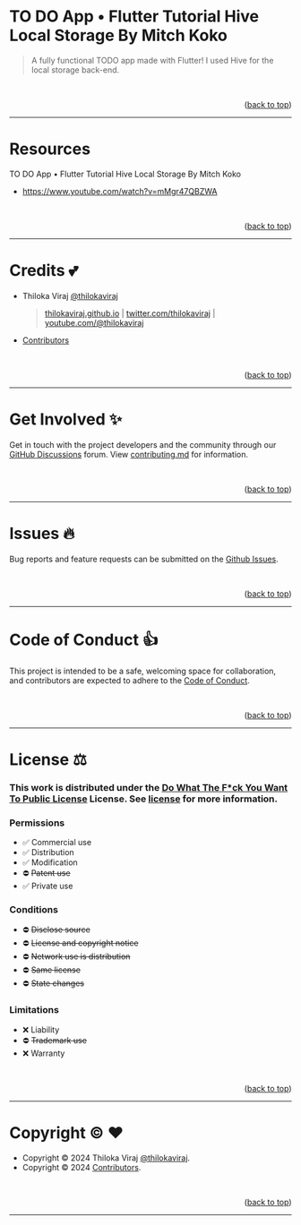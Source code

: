<a name="readme-top"></a>

# TO DO App • Flutter Tutorial Hive Local Storage By Mitch Koko

> A fully functional TODO app made with Flutter! I used Hive for the local storage back-end.

<br>
<p align="right">(<a href="#readme-top">back to top</a>)</p>

---

# Resources

TO DO App • Flutter Tutorial Hive Local Storage By Mitch Koko

- <https://www.youtube.com/watch?v=mMgr47QBZWA>

<br>
<p align="right">(<a href="#readme-top">back to top</a>)</p>

---

# Credits :two_hearts:

- Thiloka Viraj [@thilokaviraj](https://github.com/thilokaviraj)

  > [thilokaviraj.github.io](https://thilokaviraj.github.io) | [twitter.com/thilokaviraj](https://twitter.com/thilokaviraj) | [youtube.com/@thilokaviraj](https://youtube.com/@thilokaviraj)

- [Contributors](/../../graphs/contributors)

<br>
<p align="right">(<a href="#readme-top">back to top</a>)</p>

---

# Get Involved :sparkles:

Get in touch with the project developers and the community through our [GitHub Discussions](/../../discussions) forum. View [contributing.md](/contributing.md) for information.

<br>
<p align="right">(<a href="#readme-top">back to top</a>)</p>

---

# Issues :fire:

Bug reports and feature requests can be submitted on the [Github Issues](/../../issues).

<br>
<p align="right">(<a href="#readme-top">back to top</a>)</p>

---

# Code of Conduct :thumbsup:

This project is intended to be a safe, welcoming space for collaboration, and contributors are expected to adhere to the [Code of Conduct](/code_of_conduct.md).

<br>
<p align="right">(<a href="#readme-top">back to top</a>)</p>

---

# License :balance_scale:

### This work is distributed under the [Do What The F\*ck You Want To Public License](https://choosealicense.com/licenses/wtfpl/) License. See [license](/license.md) for more information.

### Permissions

- :white_check_mark: Commercial use
- :white_check_mark: Distribution
- :white_check_mark: Modification
- :no_entry: ~~Patent use~~
- :white_check_mark: Private use

### Conditions

- :no_entry: ~~Disclose source~~
- :no_entry: ~~License and copyright notice~~
- :no_entry: ~~Network use is distribution~~
- :no_entry: ~~Same license~~
- :no_entry: ~~State changes~~

### Limitations

- :x: Liability
- :no_entry: ~~Trademark use~~
- :x: Warranty

<br>
<p align="right">(<a href="#readme-top">back to top</a>)</p>

---

# Copyright :copyright: :heart:

- Copyright © 2024 Thiloka Viraj [@thilokaviraj](https://github.com/thilokaviraj).
- Copyright © 2024 [Contributors](/../../graphs/contributors).

<br>
<p align="right">(<a href="#readme-top">back to top</a>)</p>

---

